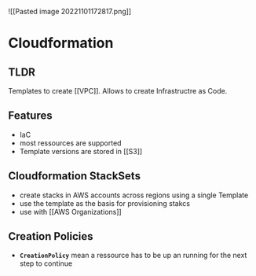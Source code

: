 ![[Pasted image 20221101172817.png]]
# Cloudformation

## TLDR
Templates to create [[VPC]]. Allows to create Infrastructre as Code.

## Features
- IaC
- most ressources are supported
- Template versions are stored in [[S3]]

## Cloudformation StackSets
- create stacks in AWS accounts across regions using a single Template
- use the template as the basis for provisioning stakcs
- use with [[AWS Organizations]]

## Creation Policies
- **`CreationPolicy`** mean a ressource has to be up an running for the next step to continue